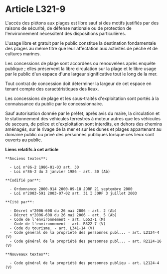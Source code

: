 # Article L321-9

L'accès des piétons aux plages est libre sauf si des motifs justifiés par des raisons de sécurité, de défense nationale ou de
protection de l'environnement nécessitent des dispositions particulières.

L'usage libre et gratuit par le public constitue la destination fondamentale des plages au même titre que leur affectation
aux activités de pêche et de cultures marines.

Les concessions de plage sont accordées ou renouvelées après enquête publique ; elles préservent la libre circulation sur la
plage et le libre usage par le public d'un espace d'une largeur significative tout le long de la mer.

Tout contrat de concession doit déterminer la largeur de cet espace en tenant compte des caractéristiques des lieux.

Les concessions de plage et les sous-traités d'exploitation sont portés à la connaissance du public par le concessionnaire.

Sauf autorisation donnée par le préfet, après avis du maire, la circulation et le stationnement des véhicules terrestres à
moteur autres que les véhicules de secours, de police et d'exploitation sont interdits, en dehors des chemins aménagés, sur
le rivage de la mer et sur les dunes et plages appartenant au domaine public ou privé des personnes publiques lorsque ces
lieux sont ouverts au public.

**Liens relatifs à cet article**

	**Anciens textes**:

	  - Loi n°86-2 1986-01-03 art. 30
	  - Loi n°86-2 du 3 janvier 1986 - art. 30 (Ab)

	**Codifié par**:

	  - Ordonnance 2000-914 2000-09-18 JORF 21 septembre 2000
	  - Loi n°2003-591 2003-07-02 art. 31 I JORF 3 juillet 2003

	**Cité par**:

	  - Décret n°2006-608 du 26 mai 2006 - art. 2 (Ab)
	  - Décret n°2006-608 du 26 mai 2006 - art. 5 (Ab)
	  - Code de l'environnement - art. L653-1 (M)
	  - Code de l'environnement - art. R322-7 (V)
	  - Code du tourisme. - art. L341-14 (V)
	  - Code général de la propriété des personnes publ... - art. L2124-4 (V)
	  - Code général de la propriété des personnes publ... - art. R2124-16 (V)

	**Nouveaux textes**:

	  - Code général de la propriété des personnes publiqu - art. L2124-4 (V)
